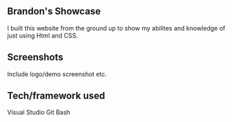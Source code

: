 ## Brandon's Showcase
I built this website from the ground up to show my abilites and knowledge of just using Html and CSS.
 
## Screenshots
Include logo/demo screenshot etc.

## Tech/framework used
Visual Studio
Git Bash





 

